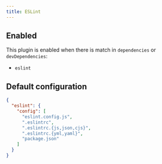 ```yaml
---
title: ESLint
---
```


## Enabled

This plugin is enabled when there is match in `dependencies` or
`devDependencies`:

- `eslint`

## Default configuration

```json title="knip.json"
{
  "eslint": {
    "config": [
      "eslint.config.js",
      ".eslintrc",
      ".eslintrc.{js,json,cjs}",
      ".eslintrc.{yml,yaml}",
      "package.json"
    ]
  }
}
```

